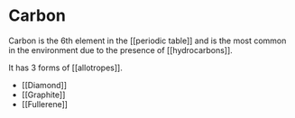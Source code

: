# Carbon

Carbon is the 6th element in the [[periodic table]] and is the most common in the environment due to the presence of [[hydrocarbons]].

It has 3 forms of [[allotropes]].

- [[Diamond]]
- [[Graphite]]
- [[Fullerene]]